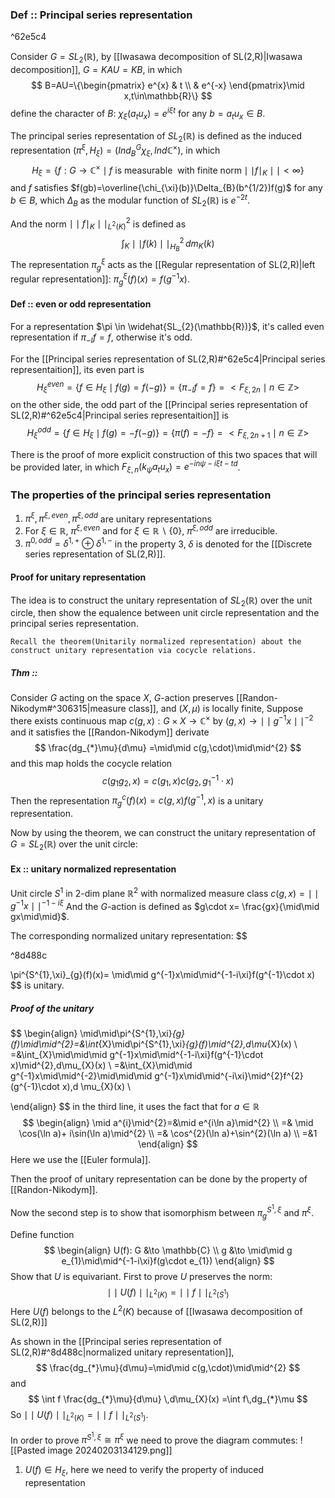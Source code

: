 ### Def :: Principal series representation

^62e5c4

Consider $G=SL_{2}(\mathbb{R})$, by [[Iwasawa decomposition of SL(2,R)|Iwasawa decomposition]], $G=KAU=KB$, in which $$
B=AU=\{\begin{pmatrix}
e^{x}  & t  \\
 & e^{-x}
\end{pmatrix}\mid x,t\in\mathbb{R}\}
$$
define the character of $B$: $\chi_{\xi}(a_{t}u_{x})=e^{i\xi t}$ for any $b=a_{t}u_{x}\in B$. 

The principal series representation of $SL_{2}(\mathbb{R})$ is defined as the induced representation $(\pi^{\xi},H_{\xi})=(Ind^{G}_{B}\chi_{\xi},Ind \mathbb{C}^{\times})$, in which 
$$
H_{\xi}=\{f:G\to \mathbb{C}^{\times} \mid f\ \text{is measurable}\ \ \text{with finite norm} \mid\mid f\mid_{K}\mid\mid<\infty\}
$$
and $f$ satisfies $f(gb)=\overline{\chi_{\xi}(b)}\Delta_{B}(b^{1/2})f(g)$ for any $b\in B$, which $\Delta_{B}$ as the modular function of $SL_{2}(\mathbb{R})$ is $e^{-2t}$.

And the norm $\mid\mid f\mid_{K}\mid\mid_{L^{2}(K)}^{2}$ is defined as $$
\int_{K}\mid\mid f(k)\mid\mid_{H_{B}}^{2}\,dm_{K}(k) 
$$
The representation $\pi^{\xi}_{g}$ acts as the [[Regular representation of SL(2,R)|left regular representation]]: $\pi^{\xi}_{g}(f)(x)=f(g^{-1}x)$.


#### Def :: even or odd representation

For a representation $\pi \in \widehat{SL_{2}(\mathbb{R})}$, it's called even representation if $\pi_{-I}f=f$, otherwise it's odd.

For the [[Principal series representation of SL(2,R)#^62e5c4|Principal series representaition]], its even part is 
$$
H^{even}_{\xi}=\{f\in H_{\xi}\mid f(g)=f(-g)\}=\{\pi_{-I}f=f\}=<F_{\xi,2n}\mid n \in \mathbb{Z}>
$$
on the other side, the odd part of the [[Principal series representation of SL(2,R)#^62e5c4|Principal series representaition]] is 
$$
H^{odd}_{\xi}=\{f\in H_{\xi}\mid f(g)=-f(-g)\}=\{\pi(f)=-f\}=<F_{\xi,2n+1}\mid n \in \mathbb{Z}>
$$

There is the proof of more explicit construction of this two spaces that will be provided later, in which $F_{\xi,n}(k_{\psi}a_{t}u_{x})=e^{-in\psi-i\xi t-td}$.

### The properties of the principal series representation

1. $\pi^{\xi}, \pi^{\xi,even},\pi^{\xi,odd}$ are unitary representations
2. For $\xi \in \mathbb{R}$, $\pi^{\xi,even}$ and for $\xi \in \mathbb{R}\backslash \{0\}$, $\pi^{\xi,odd}$ are irreducible.
3. $\pi^{0,odd}=\delta^{1,+}\oplus\delta^{1,-}$
in the property 3, $\delta$ is denoted for the [[Discrete series representation of SL(2,R)]].



#### Proof for unitary representation

The idea is to construct the unitary representation of $SL_{2}(\mathbb{R})$ over the unit circle, then show the equalence between unit circle representation and the principal series representation.

	Recall the theorem(Unitarily normalized representation) about the construct unitary representation via cocycle relations.

##### Thm :: 
Consider $G$ acting on the space $X$, $G$-action preserves [[Randon-Nikodym#^306315|measure class]], and $(X,\mu)$ is locally finite, Suppose there exists continuous map $c(g,x): G\times X \to \mathbb{C}^{\times}$ by $(g,x)\to \mid\mid g^{-1}x\mid\mid^{-2}$ and it satisfies the [[Randon-Nikodym]] derivate $$
\frac{dg_{*}\mu}{d\mu} =\mid\mid c(g,\cdot)\mid\mid^{2} 
$$ 
and this map holds the cocycle relation $$
c(g_{1}g_{2},x)=c(g_{1},x)c(g_{2},g_{1}^{-1}\cdot x)
$$
Then the representation $\pi^{c}_{g}(f)(x)=c(g,x)f(g^{-1},x)$ is a unitary representation.



Now by using the theorem, we can construct the unitary representation of $G=SL_{2}(\mathbb{R})$ over the unit circle: 

#### Ex :: unitary normalized representation

Unit circle $S^{1}$ in 2-dim plane $\mathbb{R}^{2}$ with normalized measure class
$c(g,x)=\mid\mid g^{-1}x \mid\mid^{-1-i\xi}$
And the $G$-action is defined as $g\cdot x= \frac{gx}{\mid\mid gx\mid\mid}$.

The corresponding normalized unitary representation: $$

^8d488c

\pi^{S^{1},\xi}_{g}(f)(x)= \mid\mid g^{-1}x\mid\mid^{-1-i\xi}f(g^{-1}\cdot x)
$$
is unitary.

##### Proof of the unitary 

$$
\begin{align}
\mid\mid\pi^{S^{1},\xi}_{g}(f)\mid\mid^{2}=&\int_{X}\mid\pi^{S^{1},\xi}_{g}(f)\mid^{2}\,d\mu_{X}(x) \\
=&\int_{X}\mid\mid\mid g^{-1}x\mid\mid^{-1-i\xi}f(g^{-1}\cdot x)\mid^{2}\,d\mu_{X}(x)  \\
=&\int_{X}\mid\mid g^{-1}x\mid\mid^{-2}\mid\mid\mid g^{-1}x\mid\mid^{-i\xi}\mid^{2}f^{2}(g^{-1}\cdot x)\,d \mu_{X}(x) \\

\end{align}
$$
in the third line, it uses the fact that for $a\in\mathbb{R}$
$$
\begin{align}
\mid a^{i}\mid^{2}=&\mid e^{i\ln a}\mid^{2} \\
=& \mid \cos(\ln a)+ i\sin(\ln a)\mid^{2} \\
=& \cos^{2}(\ln a)+\sin^{2}(\ln a) \\
=&1
\end{align}
$$
Here we use the [[Euler formula]].

Then the proof of unitary representation can be done by the property of [[Randon-Nikodym]].

Now the second step is to show that isomorphism between $\pi^{S^{1},\xi}_{g}$ and $\pi^{\xi}$.

Define function $$
\begin{align}
U(f): G &\to  \mathbb{C} \\
g &\to  \mid\mid g e_{1}\mid\mid^{-1-i\xi}f(g\cdot e_{1})
\end{align}
$$
Show that $U$ is equivariant.
First to prove $U$ preserves the norm:
$$
\mid\mid U(f)\mid\mid_{L^{2}(K)}=\mid\mid f\mid\mid_{L^{2}(S^{1})}
$$
Here $U(f)$ belongs to the $L^{2}(K)$ because of [[Iwasawa decomposition of SL(2,R)]]

As shown in the [[Principal series representation of SL(2,R)#^8d488c|normalized unitary representation]],
$$
\frac{dg_{*}\mu}{d\mu}=\mid\mid c(g,\cdot)\mid\mid^{2}
$$
and $$
\int f \frac{dg_{*}\mu}{d\mu} \,d\mu_{X}(x) =\int f\,dg_{*}\mu
$$
So $\mid\mid U(f)\mid\mid_{L^{2}(K)}=\mid\mid f\mid\mid_{L^{2}(S^{1})}$.

In order to prove $\pi^{S^{1},\xi}\cong \pi^{\xi}$ we need to prove the diagram commutes:
![[Pasted image 20240203134129.png]]

1. $U(f)\in H_{\xi}$, here we need to verify the property of induced representation 